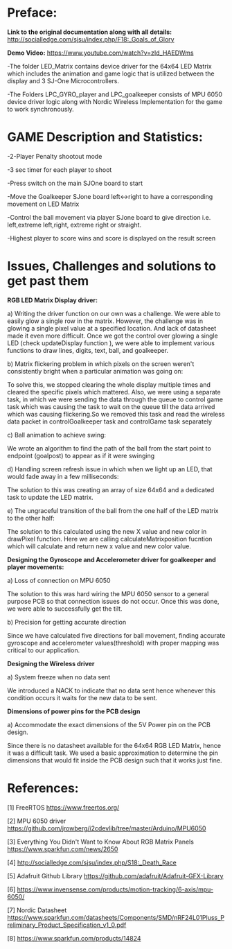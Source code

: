 # Preface:

**Link to the original documentation along with all details:**
http://socialledge.com/sjsu/index.php/F18:_Goals_of_Glory

**Demo Video:**
https://www.youtube.com/watch?v=zId_HAEDWms


-The folder LED_Matrix contains device driver for the 64x64 LED Matrix which includes the animation and game logic that is utilized between the display and 3 SJ-One Microcontrollers.

-The Folders LPC_GYRO_player and LPC_goalkeeper consists of MPU 6050 device driver logic along with Nordic Wireless Implementation for the game to work synchronously.

# GAME Description and Statistics:

-2-Player Penalty shootout mode

-3 sec timer for each player to shoot

-Press switch on the main SJOne board to start

-Move the Goalkeeper SJone board left<->right to have a corresponding movement on LED Matrix

-Control the ball movement via player SJone board to give direction i.e. left,extreme left,right, extreme right or straight.

-Highest player to score wins and score is displayed on the result screen

# Issues, Challenges and solutions to get past them

**RGB LED Matrix Display driver:**


  a) Writing the driver function on our own was a challenge. We were able to easily glow a single row in the matrix. However, the challenge was in glowing a single pixel value     at a specified location. And lack of datasheet made it even more difficult. Once we got the control over glowing a single LED (check updateDisplay function ), we were able to   implement various functions to draw lines, digits, text, ball, and goalkeeper.

  b) Matrix flickering problem in which pixels on the screen weren't consistently bright when a particular animation was going on:

   To solve this, we stopped clearing the whole display multiple times and cleared the specific pixels which mattered. Also, we were using a separate task, in which we were        sending the data through the queue to control game task which was causing the task to wait on the queue till the data arrived which was causing flickering.So we removed this   task and read the wireless data packet in controlGoalkeeper task and controlGame task separately

  c) Ball animation to achieve swing:

  We wrote an algorithm to find the path of the ball from the start point to endpoint (goalpost) to appear as if it were swinging

  d) Handling screen refresh issue in which when we light up an LED, that would fade away in a few milliseconds:

  The solution to this was creating an array of size 64x64 and a dedicated task to update the LED matrix.

  e) The ungraceful transition of the ball from the one half of the LED matrix to the other half:

  The solution to this calculated using the new X value and new color in drawPixel function. Here we are calling calculateMatrixposition fucntion which will calculate and return   new x value and new color value.



**Designing the Gyroscope and Accelerometer driver for goalkeeper and player movements:**

  a) Loss of connection on MPU 6050

  The solution to this was hard wiring the MPU 6050 sensor to a general purpose PCB so that connection issues do not occur. Once this was done, we were able to successfully get    the tilt.

  b) Precision for getting accurate direction

  Since we have calculated five directions for ball movement, finding accurate gyroscope and accelerometer values(threshold) with proper mapping was critical to our application.

**Designing the Wireless driver**

  a) System freeze when no data sent

  We introduced a NACK to indicate that no data sent hence whenever this condition occurs it waits for the new data to be sent.

**Dimensions of power pins for the PCB design**

  a) Accommodate the exact dimensions of the 5V Power pin on the PCB design.

  Since there is no datasheet available for the 64x64 RGB LED Matrix, hence it was a difficult task. We used a basic approximation to determine the pin dimensions that would fit   inside the PCB design such that it works just fine.
  
  
  # References:
  
[1] FreeRTOS https://www.freertos.org/

[2] MPU 6050 driver https://github.com/jrowberg/i2cdevlib/tree/master/Arduino/MPU6050

[3] Everything You Didn't Want to Know About RGB Matrix Panels https://www.sparkfun.com/news/2650

[4] http://socialledge.com/sjsu/index.php/S18:_Death_Race

[5] Adafruit Github Library https://github.com/adafruit/Adafruit-GFX-Library

[6] https://www.invensense.com/products/motion-tracking/6-axis/mpu-6050/

[7] Nordic Datasheet https://www.sparkfun.com/datasheets/Components/SMD/nRF24L01Pluss_Preliminary_Product_Specification_v1_0.pdf

[8] https://www.sparkfun.com/products/14824
